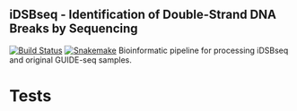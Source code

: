 ## iDSBseq - Identification of Double-Strand DNA Breaks by Sequencing
[![Build Status](https://travis-ci.org/cnobles/iDSBseq.svg?branch=master)](https://travis-ci.org/cnobles/iDSBseq)
[![Snakemake](https://img.shields.io/badge/snakemake-≥3.5.2-brightgreen.svg?style=flat)](http://snakemake.bitbucket.org)
Bioinformatic pipeline for processing iDSBseq and original GUIDE-seq samples.



# Tests
